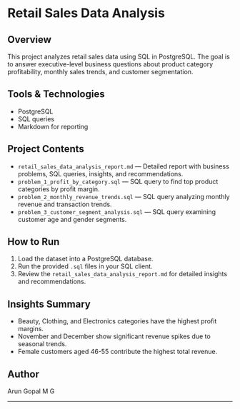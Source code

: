 # Retail Sales Data Analysis

## Overview
This project analyzes retail sales data using SQL in PostgreSQL. The goal is to answer executive-level business questions about product category profitability, monthly sales trends, and customer segmentation.

## Tools & Technologies
- PostgreSQL
- SQL queries
- Markdown for reporting

## Project Contents
- `retail_sales_data_analysis_report.md` — Detailed report with business problems, SQL queries, insights, and recommendations.
- `problem_1_profit_by_category.sql` — SQL query to find top product categories by profit margin.
- `problem_2_monthly_revenue_trends.sql` — SQL query analyzing monthly revenue and transaction trends.
- `problem_3_customer_segment_analysis.sql` — SQL query examining customer age and gender segments.

## How to Run
1. Load the dataset into a PostgreSQL database.
2. Run the provided `.sql` files in your SQL client.
3. Review the `retail_sales_data_analysis_report.md` for detailed insights and recommendations.

## Insights Summary
- Beauty, Clothing, and Electronics categories have the highest profit margins.
- November and December show significant revenue spikes due to seasonal trends.
- Female customers aged 46-55 contribute the highest total revenue.

## Author
Arun Gopal M G

---

